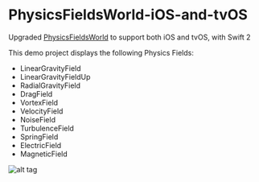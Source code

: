 # PhysicsFieldsWorld-iOS-and-tvOS

Upgraded [PhysicsFieldsWorld](https://github.com/songrotek/PhysicsFieldsWorld) to support both iOS and tvOS, with Swift 2

This demo project displays the following Physics Fields: 

* LinearGravityField
* LinearGravityFieldUp
* RadialGravityField
* DragField
* VortexField
* VelocityField
* NoiseField
* TurbulenceField
* SpringField
* ElectricField
* MagneticField

![alt tag](https://cloud.githubusercontent.com/assets/12391750/12873815/6275dd96-cdc7-11e5-811a-31ed448fe6ab.png)
